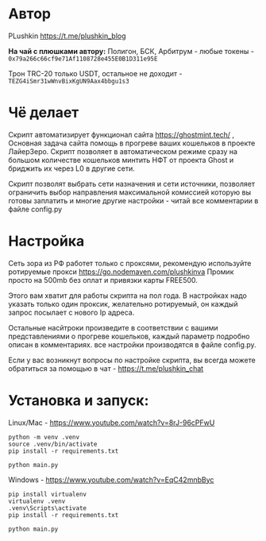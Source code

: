 # Автор
PLushkin https://t.me/plushkin_blog        

**На чай с плюшками автору:**
Полигон, БСК, Арбитрум - любые токены - `0x79a266c66cf9e71Af1108728e455E0B1D311e95E`

Трон TRC-20 только USDT, остальное не доходит - `TEZG4iSmr31wWnvBixKgUN9Aax4bbgu1s3`

# Чё делает
Скрипт автоматизирует функционал сайта https://ghostmint.tech/ , Основная задача сайта помощь в прогреве ваших кошельков в проекте ЛайерЗеро. 
Скрипт позволяет в автоматическом режиме сразу на большом количестве кошельков минтить НФТ от проекта Ghost и бриджить их через L0 в другие сети.

Скрипт позволят выбрать сети назначения и сети источники, позволяет ограничить выбор направления максимальной комиссией которую вы готовы заплатить  и многие другие настройки - читай все комментарии в файле config.py


# Настройка
Сеть зора из РФ работет только с проксями, рекомендую используйте ротируемые прокси
https://go.nodemaven.com/plushkinva
Промик просто на 500mb без оплат и привязки карты FREE500.

Этого вам хватит для работы скрипта на пол года. В настройках надо указать только один проксик, желательно ротируемый, он каждый запрос посылает с нового Ip адреса.

Остальные насйтроки произведите в соответствии с вашими представлениями о прогреве кошельков, каждый параметр подробно описан в комментариях.
все настройки производятся в файле config.py.

Если у вас возникнут вопросы по настройке скрипта, вы всегда можете обратиться за помощью в чат - https://t.me/plushkin_chat

# Установка и запуск:

Linux/Mac - https://www.youtube.com/watch?v=8rJ-96cPFwU
```
python -m venv .venv
source .venv/bin/activate
pip install -r requirements.txt

python main.py
```
Windows - https://www.youtube.com/watch?v=EqC42mnbByc
```
pip install virtualenv
virtualenv .venv
.venv\Scripts\activate
pip install -r requirements.txt

python main.py
```


